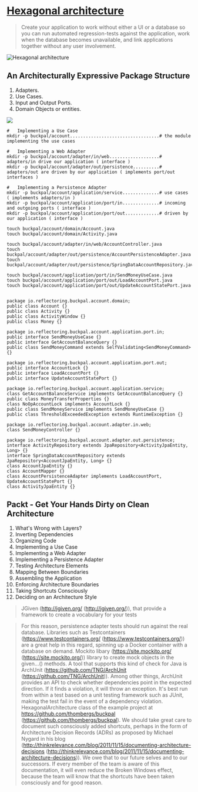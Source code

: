 #    [Hexagonal architecture](https://alistair.cockburn.us/hexagonal-architecture/)

>	Create your application to work without either a UI or a database so you can run automated regression-tests against the application, work when the database becomes unavailable, and link applications together without any user involvement.

![Hexagonal architecture](https://reflectoring.io/assets/img/posts/spring-hexagonal/hexagonal-architecture.png)


An Architecturally Expressive Package Structure
----

1.	Adapters.
1.	Use Cases.
1.	Input and Output Ports.
1.	Domain Objects or entities.

![](https://reflectoring.io/assets/img/gyhdoca/dependencies.png)

```shell
#   Implementing a Use Case
mkdir -p buckpal/account..................................#	the module implementing the use cases

#   Implementing a Web Adapter
mkdir -p buckpal/account/adapter/in/web...................#	adapters/in drive our application ( interface ) 
mkdir -p buckpal/account/adapter/out/persistence..........#	adapters/out are driven by our application ( implements port/out interfaces )

#   Implementing a Persistence Adapter
mkdir -p buckpal/account/application/service..............#	use cases ( implements adapters/in )
mkdir -p buckpal/account/application/port/in..............#	incoming and outgoing ports ( interface )
mkdir -p buckpal/account/application/port/out.............#	driven by our application ( interface ) 

touch buckpal/account/domain/Account.java
touch buckpal/account/domain/Activity.java

touch buckpal/account/adapter/in/web/AccountController.java
touch buckpal/account/adapter/out/persistence/AccountPersistenceAdapter.java
touch buckpal/account/adapter/out/persistence/SpringDataAccountRepository.java

touch buckpal/account/application/port/in/SendMoneyUseCase.java
touch buckpal/account/application/port/out/LoadAccountPort.java
touch buckpal/account/application/port/out/UpdateAccountStatePort.java


package io.reflectoring.buckpal.account.domain;
public class Account {}
public class Activity {}
public class ActivityWindow {}
public class Money {}

package io.reflectoring.buckpal.account.application.port.in;
public interface SendMoneyUseCase {}
public interface GetAccountBalanceQuery {}
public class SendMoneyCommand extends SelfValidating<SendMoneyCommand> {}

package io.reflectoring.buckpal.account.application.port.out;
public interface AccountLock {}
public interface LoadAccountPort {}
public interface UpdateAccountStatePort {}

package io.reflectoring.buckpal.account.application.service;
class GetAccountBalanceService implements GetAccountBalanceQuery {}
public class MoneyTransferProperties {}
class NoOpAccountLock implements AccountLock {}
public class SendMoneyService implements SendMoneyUseCase {}
public class ThresholdExceededException extends RuntimeException {}

package io.reflectoring.buckpal.account.adapter.in.web;
class SendMoneyController {}

package io.reflectoring.buckpal.account.adapter.out.persistence;
interface ActivityRepository extends JpaRepository<ActivityJpaEntity, Long> {}
interface SpringDataAccountRepository extends JpaRepository<AccountJpaEntity, Long> {}
class AccountJpaEntity {}
class AccountMapper {}
class AccountPersistenceAdapter implements LoadAccountPort, UpdateAccountStatePort {}
class ActivityJpaEntity {}
```



Packt - Get Your Hands Dirty on Clean Architecture
----

1.	What's Wrong with Layers?
1.	Inverting Dependencies
1.	Organizing Code
1.	Implementing a Use Case
1.	Implementing a Web Adapter
1.	Implementing a Persistence Adapter
1.	Testing Architecture Elements
1.	Mapping Between Boundaries
1.	Assembling the Application
1.	Enforcing Architecture Boundaries
1.	Taking Shortcuts Consciously
1.	Deciding on an Architecture Style

>	JGiven (http://jgiven.org/ (http://jgiven.org/)), that provide a framework to create a vocabulary for your tests

>	For this reason, persistence adapter tests should run against the real database. Libraries such as Testcontainers (https://www.testcontainers.org/ (https://www.testcontainers.org/)) are a great help in this regard, spinning up a Docker container with a database on demand.
>	Mockito libary (https://site.mockito.org/ (https://site.mockito.org/)) library to create mock objects in the given...() methods.
>	A tool that supports this kind of check for Java is ArchUnit (https://github.com/TNG/ArchUnit
(https://github.com/TNG/ArchUnit)). Among other things, ArchUnit provides an API to check whether dependencies point in the expected direction. If it finds a violation, it will throw an exception. It's best run from within a test based on a unit testing framework such as JUnit, making the test fail in the event of a dependency violation.
>	HexagonalArchitecture class of the example project at https://github.com/thombergs/buckpal (https://github.com/thombergs/buckpal).
>	We should take great care to document such consciously added shortcuts, perhaps in the form of
Architecture Decision Records (ADRs) as proposed by Michael Nygard in his blog (http://thinkrelevance.com/blog/2011/11/15/documenting-architecture-decisions (http://thinkrelevance.com/blog/2011/11/15/documenting-architecture-decisions)). We owe that to our future selves and to our successors. If every member of the team is aware of this documentation, it will even reduce the Broken Windows effect, because the team will know that the shortcuts have been taken consciously and for good reason.

